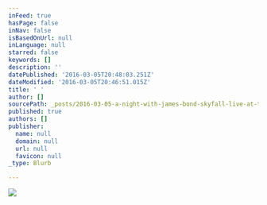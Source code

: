 ```yaml
---
inFeed: true
hasPage: false
inNav: false
isBasedOnUrl: null
inLanguage: null
starred: false
keywords: []
description: ''
datePublished: '2016-03-05T20:48:03.251Z'
dateModified: '2016-03-05T20:46:51.015Z'
title: ' '
author: []
sourcePath: _posts/2016-03-05-a-night-with-james-bond-skyfall-live-at-the-gasteig-muni.md
published: true
authors: []
publisher:
  name: null
  domain: null
  url: null
  favicon: null
_type: Blurb

---
```

![](https://the-grid-user-content.s3-us-west-2.amazonaws.com/ad9e385d-f480-429c-86b9-bf09a6d971e4.jpg)

#